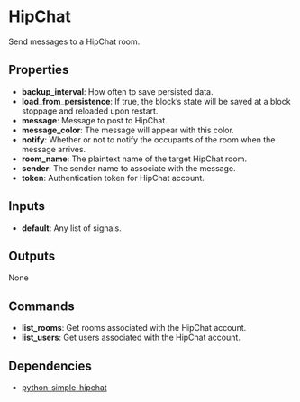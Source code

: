 HipChat
=======
Send messages to a HipChat room.

Properties
----------
- **backup_interval**: How often to save persisted data.
- **load_from_persistence**: If true, the block’s state will be saved at a block stoppage and reloaded upon restart.
- **message**: Message to post to HipChat.
- **message_color**: The message will appear with this color.
- **notify**: Whether or not to notify the occupants of the room when the message arrives.
- **room_name**: The plaintext name of the target HipChat room.
- **sender**: The sender name to associate with the message.
- **token**: Authentication token for HipChat account.

Inputs
------
- **default**: Any list of signals.

Outputs
-------
None

Commands
--------
- **list_rooms**: Get rooms associated with the HipChat account.
- **list_users**: Get users associated with the HipChat account.

Dependencies
------------
- [python-simple-hipchat](https://pypi.python.org/pypi/python-simple-hipchat)
